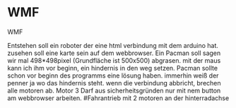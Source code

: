 # WMF
WMF

Entstehen soll ein roboter der eine html verbindung mit dem arduino hat. zusehen soll eine karte sein auf dem webbrowser. Ein Pacman soll sagen wir mal 498*498pixel (Grundfläche ist 500x500) abgrasen. mit der maus kann ich ihm vor beginn, ein hindernis in den weg setzen. Pacman sollte schon vor beginn des programms eine lösung haben. immerhin weiß der penner ja wo das hindernis steht. 
wenn die verbindung abbricht, brechen alle motoren ab. Motor 3 Darf aus sicherheitsgründen nur mit nem button am webbrowser arbeiten. #Fahrantrieb mit 2 motoren an der hinterradachse

